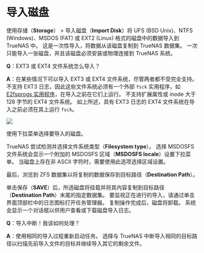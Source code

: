 # 导入磁盘

使用存储（**Storage**） > 导入磁盘（**Import Disk**）将 UFS (BSD Unix)、NTFS (Windows)、MSDOS (FAT) 或 EXT2 (Linux) 格式的磁盘中的数据导入到 TrueNAS 中。 这是一次性导入，将数据从该磁盘复制到 TrueNAS 数据集。 一次只能导入一张磁盘，并且该磁盘必须安装或物理连接到 TrueNAS 系统。

**Q**：EXT3 或 EXT4 文件系统怎么导入？

**A**：在某些情况下可以导入 EXT3 或 EXT4 文件系统，尽管两者都不受完全支持。 不支持 EXT3 日志，因此这些文件系统必须有一个外部 `fsck` 实用程序，如 [E2fsprogs 实用程序](http://e2fsprogs.sourceforge.net/)，在导入之前在它们上运行。 不支持扩展属性或 inode 大于 128 字节的 EXT4 文件系统。 如上所述，具有 EXT3 日志的 EXT4 文件系统在导入之前必须在其上运行 `fsck`。

![](https://www.truenas.com/docs/images/CORE/12.0/StorageImportDisk.png)

使用下拉菜单选择要导入的磁盘。

TrueNAS 尝试检测并选择文件系统类型（**Filesystem type**）。 选择 MSDOSFS 文件系统会显示一个附加的 MSDOSFS 区域（**MSDOSFS locale**）设置下拉菜单。 当磁盘上存在非 ASCII 字符时，需要使用此选项选择区域设置。

最后，浏览到 ZFS 数据集以将复制的数据保存到目标路径（**Destination Path**）。

单击保存（**SAVE**）后，所选磁盘将挂载并将其内容复制到目标路径（**Destination Path**）末尾的指定数据集。 要监视正在进行的导入，请通过单击界面顶部栏中的日志图标打开任务管理器。 复制操作完成后，磁盘将卸载。 系统会显示一个对话框以供用户查看或下载磁盘导入日志。

**Q**：导入中断！我该如何处理？

**A**：使用相同的导入过程重新启动任务。 选择与 TrueNAS 中断导入相同的目标路径以扫描先前导入文件的目标并继续导入其它的剩余文件。

